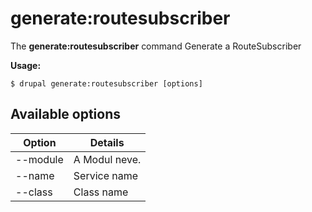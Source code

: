 # generate:routesubscriber
The **generate:routesubscriber** command Generate a RouteSubscriber

**Usage:**
```
$ drupal generate:routesubscriber [options] 
```

## Available options
Option | Details
-------|-------------
--module | A Modul neve.
--name | Service name
--class | Class name
